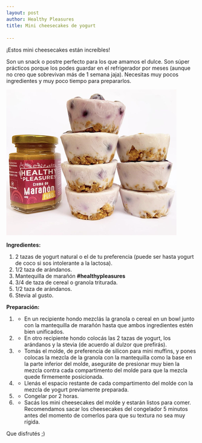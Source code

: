 ```yaml
---
layout: post
author: Healthy Pleasures
title: Mini cheesecakes de yogurt

---
```

¡Estos mini cheesecakes están increíbles!

Son un snack o postre perfecto para los que amamos el dulce. Son súper prácticos porque los podes guardar en el refrigerador por meses (aunque no creo que sobrevivan más de 1 semana jaja). Necesitas muy pocos ingredientes y muy poco tiempo para prepararlos.

![](/images/captura-de-pantalla-2020-06-23-a-la-s-11-04-22.png)

**Ingredientes:**

1. 2 tazas de yogurt natural o el de tu preferencia (puede ser hasta yogurt de coco si sos intolerante a la lactosa).
2. 1/2 taza de arándanos.
3. Mantequilla de marañón **#healthypleasures**
4. 3/4 de taza de cereal o granola triturada.
5. 1/2 taza de arándanos.
6. Stevia al gusto.

**Preparación:**

1. - En un recipiente hondo mezclás la granola o cereal en un bowl junto con la mantequilla de marañón hasta que ambos ingredientes estén bien unificados.
2. - En otro recipiente hondo colocás las 2 tazas de yogurt, los arándanos y la stevia (de acuerdo al dulzor que prefirás).
3. - Tomás el molde, de preferencia de silicon para mini muffins, y pones colocas la mezcla de la granola con la mantequilla como la base en la parte inferior del molde, aseguráte de presionar muy bien la mezcla contra cada compartimento del molde para que la mezcla quede firmemente posicionada.
4. - Llenás el espacio restante de cada compartimento del molde con la mezcla de yogurt previamente preparada.
5. - Congelar por 2 horas.
6. - Sacás los mini cheesecakes del molde y estarán listos para comer. Recomendamos sacar los cheesecakes del congelador 5 minutos antes del momento de comerlos para que su textura no sea muy rígida.

Que disfrutés ;)